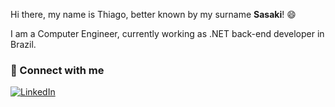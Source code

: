 Hi there, my name is Thiago, better known by my surname **Sasaki**! 😄

I am a Computer Engineer, currently working as .NET back-end developer in Brazil.

### 🔗 Connect with me

[![LinkedIn](https://github.com/thiagosasaki/sasaki/assets/54920038/2174ec80-27fc-454f-9103-aa3c62c58627)](https://www.linkedin.com/in/t-sasaki/)
